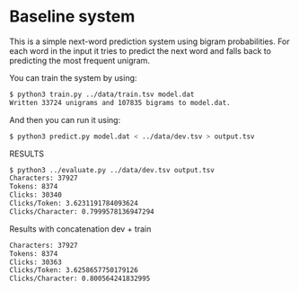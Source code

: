 # Baseline system

This is a simple next-word prediction system using bigram probabilities. For each word in the input it 
tries to predict the next word and falls back to predicting the most frequent unigram.

You can train the system by using:

```bash
$ python3 train.py ../data/train.tsv model.dat
Written 33724 unigrams and 107835 bigrams to model.dat.
```

And then you can run it using:

```bash
$ python3 predict.py model.dat < ../data/dev.tsv > output.tsv
```

RESULTS 

```bash
$ python3 ../evaluate.py ../data/dev.tsv output.tsv 
Characters: 37927
Tokens: 8374
Clicks: 30340
Clicks/Token: 3.6231191784093624
Clicks/Character: 0.7999578136947294
```

Results with concatenation dev + train
```bash
Characters: 37927
Tokens: 8374
Clicks: 30363
Clicks/Token: 3.6258657750179126
Clicks/Character: 0.800564241832995
```